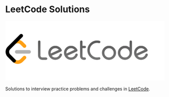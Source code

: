 # LeetCode Solutions

![leetcode](assets/leetcode_logo.png "LeetCode Logo")

Solutions to interview practice problems and challenges in [LeetCode](https://leetcode.com/scouvreur/).
